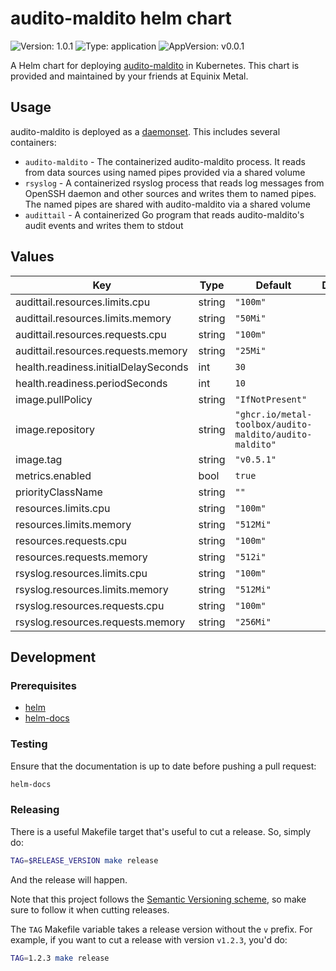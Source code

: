 # audito-maldito helm chart

![Version: 1.0.1](https://img.shields.io/badge/Version-1.0.1-informational?style=for-the-badge)
![Type: application](https://img.shields.io/badge/Type-application-informational?style=for-the-badge)
![AppVersion: v0.0.1](https://img.shields.io/badge/AppVersion-v0.0.1-informational?style=for-the-badge)

A Helm chart for deploying [audito-maldito][audito-maldito] in Kubernetes.
This chart is provided and maintained by your friends at Equinix Metal.

[audito-maldito]: https://github.com/metal-toolbox/audito-maldito

## Usage

audito-maldito is deployed as a [daemonset][daemonset]. This includes
several containers:

- `audito-maldito` - The containerized audito-maldito process. It reads from
  data sources using named pipes provided via a shared volume
- `rsyslog` - A containerized rsyslog process that reads log messages from
  OpenSSH daemon and other sources and writes them to named pipes.
  The named pipes are shared with audito-maldito via a shared volume
- `audittail` - A containerized Go program that reads audito-maldito's
  audit events and writes them to stdout

[daemonset]: https://kubernetes.io/docs/concepts/workloads/controllers/daemonset/

## Values

| Key | Type | Default | Description |
|-----|------|---------|-------------|
| audittail.resources.limits.cpu | string | `"100m"` |  |
| audittail.resources.limits.memory | string | `"50Mi"` |  |
| audittail.resources.requests.cpu | string | `"100m"` |  |
| audittail.resources.requests.memory | string | `"25Mi"` |  |
| health.readiness.initialDelaySeconds | int | `30` |  |
| health.readiness.periodSeconds | int | `10` |  |
| image.pullPolicy | string | `"IfNotPresent"` |  |
| image.repository | string | `"ghcr.io/metal-toolbox/audito-maldito/audito-maldito"` |  |
| image.tag | string | `"v0.5.1"` |  |
| metrics.enabled | bool | `true` |  |
| priorityClassName | string | `""` |  |
| resources.limits.cpu | string | `"100m"` |  |
| resources.limits.memory | string | `"512Mi"` |  |
| resources.requests.cpu | string | `"100m"` |  |
| resources.requests.memory | string | `"512i"` |  |
| rsyslog.resources.limits.cpu | string | `"100m"` |  |
| rsyslog.resources.limits.memory | string | `"512Mi"` |  |
| rsyslog.resources.requests.cpu | string | `"100m"` |  |
| rsyslog.resources.requests.memory | string | `"256Mi"` |  |

## Development

### Prerequisites

- [helm](https://helm.sh/docs/intro/install/)
- [helm-docs](https://github.com/norwoodj/helm-docs)

### Testing

Ensure that the documentation is up to date before pushing a pull request:

```bash
helm-docs
```

### Releasing

There is a useful Makefile target that's useful to cut a release. So, simply do:

```bash
TAG=$RELEASE_VERSION make release
```

And the release will happen.

Note that this project follows the [Semantic Versioning scheme](https://semver.org/), so
make sure to follow it when cutting releases.

The `TAG` Makefile variable takes a release version without the `v` prefix. For example,
if you want to cut a release with version `v1.2.3`, you'd do:

```bash
TAG=1.2.3 make release
```
